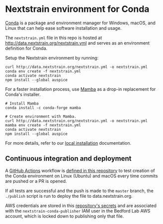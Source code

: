 # Nextstrain environment for Conda

[Conda](https://conda.io) is a package and environment manager for Windows, macOS, and Linux that can help ease software installation and usage.

The `nextstrain.yml` file in this repo is hosted at <http://data.nextstrain.org/nextstrain.yml> and serves as an environment definition for Conda.

Setup the Nextstrain environment by running:

    curl http://data.nextstrain.org/nextstrain.yml -o nextstrain.yml
    conda env create -f nextstrain.yml
    conda activate nextstrain
    npm install --global auspice

For a faster installation process, use [Mamba](https://github.com/mamba-org/mamba) as a drop-in replacement for Conda's installer.

    # Install Mamba
    conda install -c conda-forge mamba

    # Create environment with Mamba.
    curl http://data.nextstrain.org/nextstrain.yml -o nextstrain.yml
    mamba env create -f nextstrain.yml
    conda activate nextstrain
    npm install --global auspice

For more details, refer to our [local installation](https://nextstrain.org/docs/getting-started/local-installation/) documentation.


## Continuous integration and deployment

A [GitHub Actions](https://github.com/features/actions) workflow is [defined in
this repository](.github/workflows/test-and-publish.yml) to test creation of
the Conda environment on Linux (Ubuntu) and macOS every time commits are pushed
or a PR is opened.

If all tests are successful and the push is made to the `master` branch, the
`./publish` script is run to deploy the file to data.nextstrain.org.

AWS credentials are stored in this [repository's
secrets](https://github.com/nextstrain/conda/settings/secrets) and are
associated with the `nextstrain-conda-publisher` IAM user in the Bedford Lab
AWS account, which is locked down to publishing only that file.
